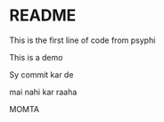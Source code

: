 # README

This is the first line of code from psyphi

This is a demo

Sy commit kar de

mai nahi kar raaha


MOMTA
